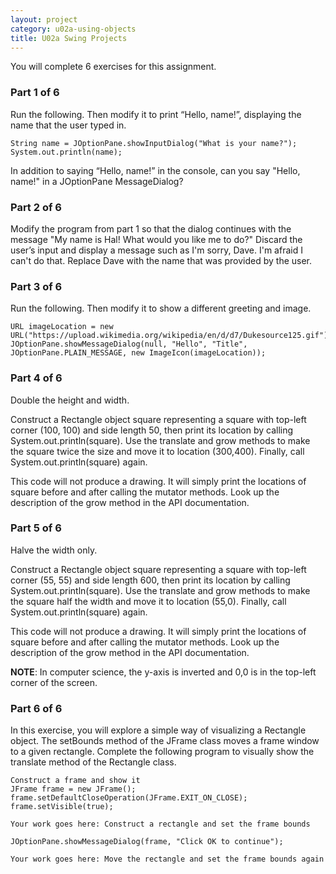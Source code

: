 ```yaml
---
layout: project
category: u02a-using-objects
title: U02a Swing Projects
---
```


You will complete 6 exercises for this assignment.

### Part 1 of 6
    
Run the following. Then modify it to print “Hello, name!”, displaying the name that the user typed in.
```
String name = JOptionPane.showInputDialog("What is your name?");
System.out.println(name);
```
In addition to saying “Hello, name!” in the console, can you say "Hello, name!" in a JOptionPane MessageDialog?

### Part 2 of 6

Modify the program from part 1 so that the dialog continues with the message "My name is Hal! What would you like me to do?" Discard the user’s input and display a message such as I'm sorry, Dave. I'm afraid I can't do that. Replace Dave with the name that was provided by the user.

### Part 3 of 6

Run the following. Then modify it to show a different greeting and image.
```
URL imageLocation = new URL("https://upload.wikimedia.org/wikipedia/en/d/d7/Dukesource125.gif");
JOptionPane.showMessageDialog(null, "Hello", "Title",
JOptionPane.PLAIN_MESSAGE, new ImageIcon(imageLocation));
```
### Part 4 of 6

Double the height and width.

Construct a Rectangle object square representing a square with top-left corner (100, 100) and side length 50, then print its location by calling System.out.println(square). Use the translate and grow methods to make the square twice the size and move it to location (300,400). Finally, call System.out.println(square) again.

This code will not produce a drawing. It will simply print the locations of square before and after calling the mutator methods. Look up the description of the grow method in the API documentation.

### Part 5 of 6

Halve the width only.

Construct a Rectangle object square representing a square with top-left corner (55, 55) and side length 600, then print its location by calling System.out.println(square). Use the translate and grow methods to make the square half the width and move it to location (55,0). Finally, call System.out.println(square) again.

This code will not produce a drawing. It will simply print the locations of square before and after calling the mutator methods. Look up the description of the grow method in the API documentation.

**NOTE**: In computer science, the y-axis is inverted and 0,0 is in the top-left corner of the screen.



### Part 6 of 6

In this exercise, you will explore a simple way of visualizing a Rectangle object. The setBounds method of the JFrame class moves a frame window to a given rectangle. Complete the following program to visually show the translate method of the Rectangle class.
```
Construct a frame and show it
JFrame frame = new JFrame();
frame.setDefaultCloseOperation(JFrame.EXIT_ON_CLOSE);
frame.setVisible(true);

Your work goes here: Construct a rectangle and set the frame bounds

JOptionPane.showMessageDialog(frame, "Click OK to continue");

Your work goes here: Move the rectangle and set the frame bounds again
```


